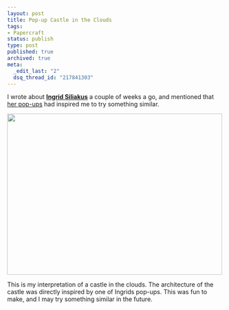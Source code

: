 ```yaml
---
layout: post
title: Pop-up Castle in the Clouds
tags:
- Papercraft
status: publish
type: post
published: true
archived: true
meta:
  _edit_last: "2"
  dsq_thread_id: "217841303"
---
```

I wrote about <a href="http://www.papierarchitectuur.nl/"><strong>Ingrid Siliakus</strong></a> a couple of weeks a go, and mentioned that <a href="http://www.evermore.com/catalog/product_info.php?products_id=55">her pop-ups</a> had inspired me to try something similar.

<a href="http://www.craig-russell.co.uk/wp-content/uploads/2008/11/cloudcity.jpg"><img class="aligncenter size-full wp-image-145 alignc" title="cloudcity" src="http://www.craig-russell.co.uk/wp-content/uploads/2008/11/cloudcity.jpg" alt="" width="500" height="375" /></a>

This is my interpretation of a castle in the clouds. The architecture of the castle was directly inspired by one of Ingrids pop-ups. This was fun to make, and I may try something similar in the future.
